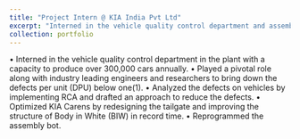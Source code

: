 ```yaml
---
title: "Project Intern @ KIA India Pvt Ltd"
excerpt: "Interned in the vehicle quality control department and assembly shop<br/><img src='/images/KIA logo.jpg'>"
collection: portfolio
---
```


• Interned in the vehicle quality control department in the plant with a capacity to produce over 300,000 cars annually.
• Played a pivotal role along with industry leading engineers and researchers to bring down the defects per unit (DPU) below one(1).
• Analyzed the defects on vehicles by implementing RCA and drafted an approach to reduce the defects.
• Optimized KIA Carens by redesigning the tailgate and improving the structure of Body in White (BIW) in record time.
• Reprogrammed the assembly bot.
